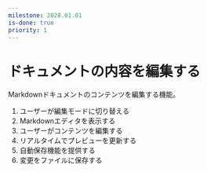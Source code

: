 ```yaml
---
milestone: 2028.01.01
is-done: true
priority: 1
---
```


# ドキュメントの内容を編集する

Markdownドキュメントのコンテンツを編集する機能。

1. ユーザーが編集モードに切り替える
2. Markdownエディタを表示する
3. ユーザーがコンテンツを編集する
4. リアルタイムでプレビューを更新する
5. 自動保存機能を提供する
6. 変更をファイルに保存する